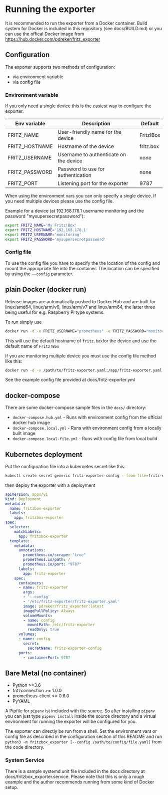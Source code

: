 # Running the exporter

It is recommended to run the exporter from a Docker container. Build system for Docker is included in this repository (see docs/BUILD.md) or you can use the offical Docker image from <https://hub.docker.com/pdreker/fritz_exporter>

## Configuration

The exporter supports two methods of configuration:

* via environment variable
* via config file

### Environment variable

If you only need a single device this is the easiest way to configure the exporter.

| Env variable | Description | Default |
|--------------|-------------|---------|
| FRITZ_NAME   | User-friendly name for the device | Fritz!Box |
| FRITZ_HOSTNAME | Hostname of the device | fritz.box |
| FRITZ_USERNAME | Username to authenticate on the device | none |
| FRITZ_PASSWORD | Password to use for authentication | none |
| FRITZ_PORT   | Listening port for the exporter | 9787 |

When using the environment vars you can only specify a single device. If you need multiple devices please use the config file.

Example for a device (at 192.168.178.1 username monitoring and the password "mysupersecretpassword"):

```bash
export FRITZ_NAME='My Fritz!Box'
export FRITZ_HOSTNAME='192.168.178.1'
export FRITZ_USERNAME='monitoring'
export FRITZ_PASSWORD='mysupersecretpassword'
```

### Config file

To use the config file you have to specify the the location of the config and mount the appropriate file into the container. The location can be specified by using the `--config` parameter.

## plain Docker (docker run)

Release images are automatically pushed to Docker Hub and are built for linux/amd64, linux/arm/v6, linux/arm/v7 and linux/arm64, the latter three being useful for e.g. Raspberry Pi type systems.

To run simply use

```bash
docker run -d -e FRITZ_USERNAME="prometheus" -e FRITZ_PASSWORD="monitoring" -p 9787:9787 --name fritz_exporter pdreker/fritz_exporter
```

This will use the default hostname of `fritz.box`for the device and use the default name of `Fritz!Box`

If you are monitoring multiple device you must use the config file method like this:

```bash
docker run -d -v /path/to/fritz-exporter.yaml:/app/fritz-exporter.yaml -p 9787:9787 --name fritz_exporter pdreker/fritz_exporter --config /app/fritz-exporter.yaml
```

See the example config file provided at docs/fritz-exporter.yml

## docker-compose

There are some docker-compose sample files in the `docs/` directory:

* `docker-compose.hub.yml` - Runs with environment config from the official docker hub image
* `docker-compose.local.yml` - Runs with environment config from a locally built image
* `docker-compose.local-file.yml` - Runs with config file from local build

## Kubernetes deployment

Put the configuration file into a kubernetes secret like this:

```bash
kubectl create secret generic fritz-exporter-config --from-file=fritz-exporter.yaml
```

then deploy the exporter with a deployment

```yaml
apiVersion: apps/v1
kind: Deployment
metadata:
  name: fritzbox-exporter
  labels:
    app: fritzbox-exporter
spec:
  selector:
    matchLabels:
      app: fritzbox-exporter
  template:
    metadata:
      annotations:
        prometheus.io/scrape: "true"
        prometheus.io/path: /
        prometheus.io/port: "9787"
      labels:
        app: fritz-exporter
    spec:
      containers:
      - name: fritz-exporter
        args:
        - '--config'
        - '/etc/fritz-exporter/fritz-exporter.yaml'
        image: pdreker/fritz_exporter:latest
        imagePullPolicy: Always
        volumeMounts:
        - name: config
          mountPath: /etc/fritz-exporter
          readOnly: true
      volumes:
      - name: config
        secret:
          secretName: fritz-exporter-config
      ports:
        - containerPort: 9787
```

## Bare Metal (no container)

* Python >=3.6
* fritzconnection >= 1.0.0
* prometheus-client >= 0.6.0
* PyYAML

A Pipfile for `pipenv` ist included with the source. So after installing `pipenv` you can just type `pipenv install` inside the source directory and a virtual environment for running the exporter will be configured for you.

The exporter can directly be run from a shell. Set the environment vars or config file as described in the configuration section of this README and run `python3 -m fritzbox_exporter [--config /oath/to/config/file.yaml]` from the code directory.

### System Service

There is a sample systemd unit file included in the docs directory at docs/fritzbox_exporter.service. Please note that this is only a rough example and the author recommends running from some kind of Docker setup.
